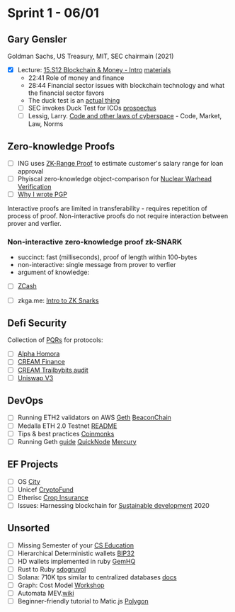 # Sprint 1 - 06/01

## Gary Gensler 

Goldman Sachs, US Treasury, MIT, SEC chairmain (2021)

- [x] Lecture: [15.S12 Blockchain & Money - Intro](https://www.youtube.com/watch?v=EH6vE97qIP4) [materials](https://ocw.mit.edu/courses/sloan-school-of-management/15-s12-blockchain-and-money-fall-2018/readings/)
    * 22:41 Role of money and finance
    * 28:44 Financial sector issues with blockchain technology and what the financial sector favors
    * The duck test is an [actual thing](https://en.wikipedia.org/wiki/Duck_test)
    - [ ] SEC invokes Duck Test for ICOs [prospectus](https://www.prospectus.com/2017/11/sec-initial-coin-offerings-ico-alert/) 
    - [ ] Lessig, Larry. [Code and other laws of cyberspace](https://www.amazon.com/Code-Other-Cyberspace-Lawrence-Lessig/dp/046503912X) - Code, Market, Law, Norms

## Zero-knowledge Proofs

- [ ] ING uses [ZK-Range Proof](https://github.com/ing-bank/zkrp) to estimate customer's salary range for loan approval 
- [ ] Phyiscal zero-knowledge object-comparison for [Nuclear Warhead Verification](https://www.nature.com/articles/ncomms12890.pdf)
- [ ] [Why I wrote PGP](https://www.philzimmermann.com/EN/essays/WhyIWrotePGP.html)

Interactive proofs are limited in transferability - requires repetition of process of proof. 
Non-interactive proofs do not require interaction between prover and verfier.

### Non-interactive zero-knowledge proof zk-SNARK 

* succinct: fast (milliseconds), proof of length within 100-bytes
* non-interactive: single message from prover to verfier
* argument of knowledge: 

- [ ] [ZCash](https://z.cash/technology/zksnarks/)
- [ ] zkga.me: [Intro to ZK Snarks](https://blog.zkga.me/intro-to-zksnarks)


## Defi Security 

Collection of [PQRs](https://docs.defisafety.com/finished-reviews/) for protocols: 
- [ ] [Alpha Homora](https://docs.defisafety.com/finished-reviews/alpha-homora-process-quality-review)
- [ ] [CREAM Finance](https://docs.defisafety.com/finished-reviews/c.r.e.a.m-finance-pq-review)
- [ ] [CREAM Trailbybits audit](https://github.com/trailofbits/publications/blob/master/reviews/CREAMSummary.pdf)
- [ ] [Uniswap V3](https://docs.defisafety.com/misc-and-in-work/uniswap-v3)

## DevOps

- [ ] Running ETH2 validators on AWS [Geth](https://docs.google.com/document/d/1ug-UruaXsghWy_0qvcUWOnJT9ltFho8rQxrIo7vv3Tk/edit) [BeaconChain](https://docs.google.com/document/d/1pTSwozCFXOP3tJM_dX2QAa8anF1BLYBf8eOEBnEZESo/edit)
- [ ] Medalla ETH 2.0 Testnet [README](https://github.com/goerli/medalla/blob/master/medalla/README.md)
- [ ] Tips & best practices [Coinmonks](https://medium.com/coinmonks/how-to-stake-32-eth-the-best-practices-eth2-staking-e35dd0de1ff2)
- [ ] Running Geth [guide](https://geth.ethereum.org/docs/install-and-build/installing-geth) [QuickNode](https://www.quicknode.com/guides/infrastructure/how-to-install-and-run-a-geth-node) [Mercury](https://medium.com/mercuryprotocol/how-to-run-an-ethereum-node-on-aws-a8774ed3acf6)

## EF Projects

- [ ] OS [City](https://os.city/en/)
- [ ] Unicef [CryptoFund](https://www.unicef.org/innovation/stories/unicef-cryptofund)
- [ ] Etherisc [Crop Insurance](https://blog.etherisc.com/etheriscs-crop-insurance-initiative-in-kenya-earns-support-from-ethereum-foundation-4f951df1db86)
- [ ] Issues: Harnessing blockchain for [Sustainable development](https://unctad.org/system/files/information-document/CSTD2020-2021_Issues02_Blockchain_en.pdf) 2020

## Unsorted

- [ ] Missing Semester of your [CS Education](https://missing.csail.mit.edu/)
- [ ] Hierarchical Deterministic wallets [BIP32](https://github.com/bitcoin/bips/blob/master/bip-0032.mediawiki)
- [ ] HD wallets implemented in ruby [GemHQ](https://github.com/GemHQ/money-tree)
- [ ] Rust to Ruby [sdogruyol](https://github.com/Sdogruyol/rust-vs-ruby)
- [ ] Solana: 710K tps similar to centralized databases [docs](https://docs.solana.com/introduction)
- [ ] Graph: Cost Model [Workshop](https://www.youtube.com/watch?v=s7zNzgiL4z4)
- [ ] Automata MEV.[wiki](https://docs.ata.network/mev/introduction/)
- [ ] Beginner-friendly tutorial to Matic.js [Polygon](https://blog.polygon.technology/beginner-friendly-tutorial-to-matic-js-58f7c24c9744)
